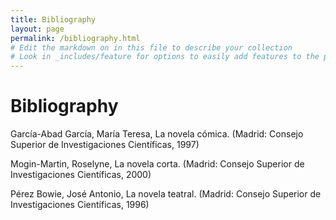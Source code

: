 ```yaml
---
title: Bibliography
layout: page
permalink: /bibliography.html
# Edit the markdown on in this file to describe your collection
# Look in _includes/feature for options to easily add features to the page
---
```

# Bibliography

García-Abad García, María Teresa, La novela cómica. (Madrid: Consejo Superior de Investigaciones Científicas, 1997)

Mogin-Martin, Roselyne, La novela corta. (Madrid: Consejo Superior de Investigaciones Científicas, 2000)

Pérez Bowie, José Antonio, La novela teatral. (Madrid: Consejo Superior de Investigaciones Científicas, 1996)  
